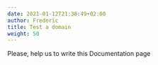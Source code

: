 ```yaml
---
date: 2021-01-12T21:38:49+02:00
author: Frederic
title: Test a domain
weight: 50
---
```


Please, help us to write this Documentation page
